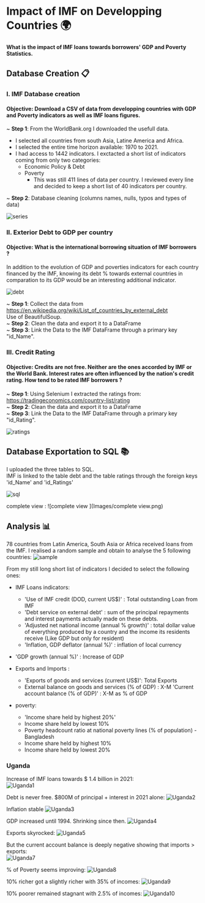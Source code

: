 # Impact of IMF on Developping Countries 🌍

#### What is the impact of IMF loans towards borrowers' GDP and Poverty Statistics. 

## Database Creation 📋

### I. IMF Database creation
#### Objective: Download a CSV of data from developping countries with GDP and Poverty indicators as well as IMF loans figures.  

~ **Step 1**: From the WorldBank.org I downloaded the usefull data.
- I selected all countries from south Asia, Latine America and Africa. 
- I selected the entire time horizon available: 1970 to 2021.
- I had access to 1442 indicators. I exctacted a short list of indicators coming from only two categories: 
  - Economic Policy & Debt
  - Poverty  
    - This was still 411 lines of data per country. I reviewed every line and decided to keep a short list of 40 indicators per country.


~ **Step 2**: Database cleaning (columns names, nulls, typos and types of data)

![series](Images/series.png)


### II. Exterior Debt to GDP per country 
#### Objective: What is the international borrowing situation of IMF borrowers ?  
In addition to the evolution of GDP and poverties indicators for each country financed by the IMF, knowing its debt % towards external countries in comparation to its GDP would be an interesting additional indicator.

![debt](Images/debt.png)


~ **Step 1**: Collect the data from https://en.wikipedia.org/wiki/List_of_countries_by_external_debt  
Use of BeautifulSoup.   
~ **Step 2**: Clean the data and export it to a DataFrame  
~ **Step 3**: Link the Data to the IMF DataFrame through a primary key "id_Name".  

### III. Credit Rating
#### Objective: Credits are not free. Neither are the ones accorded by IMF or the World Bank. Interest rates are often influenced by the nation's credit rating. How tend to be rated IMF borrowers ?   
~ **Step 1**: Using Selenium I extracted the ratings from: https://tradingeconomics.com/country-list/rating  
~ **Step 2**: Clean the data and export it to a DataFrame    
~ **Step 3**: Link the Data to the IMF DataFrame through a primary key "id_Rating".  

![ratings](Images/ratings.png)



## Database Exportation to SQL 📚
I uploaded the three tables to SQL.  
IMF is linked to the table debt and the table ratings through the foreign keys 'id_Name' and 'id_Ratings'

![sql ](Images/sql.png)

complete view :
![complete view ](Images/complete view.png)


## Analysis 📊

78 countries from Latin America, South Asia or Africa received loans from the IMF.
I realised a random sample and obtain to analyse the 5 following countries:
![sample ](Images/sample.png)


From my still long short list of indicators I decided to select the following ones:

- IMF Loans indicators:   
  - 'Use of IMF credit (DOD, current US$)' : Total outstanding Loan from IMF  
  - 'Debt service on external debt' : sum of the principal repayments and interest payments actually made on these debts.
  - 'Adjusted net national income (annual % growth)' : total dollar value of everything produced by a country and the income its residents receive (Like GDP but only for resident)
  - 'Inflation, GDP deflator (annual %)' : inflation of local currency
 
- 'GDP growth (annual %)' : Increase of GDP


- Exports and Imports : 
  - 'Exports of goods and services (current US$)': Total Exports
  - External balance on goods and services (% of GDP) : X-M
  'Current account balance (% of GDP)' : X-M as % of GDP

- poverty:
  - 'Income share held by highest 20%'
  - Income share held by lowest 10%
  - Poverty headcount ratio at national poverty lines (% of population) - Bangladesh
  - Income share held by highest 10%
  - Income share held by lowest 20%



###  Uganda 
Increase of IMF loans towards $ 1.4 billion in 2021:   
![Uganda1](Results/Uganda1.png)

Debt is never free. $800M of principal + interest in 2021 alone: 
![Uganda2](Results/Uganda2.png)

Inflation stable
![Uganda3](Results/Uganda3.png)

GDP increased until 1994. Shrinking since then.
![Uganda4](Results/Uganda4.png)

Exports skyrocked:
![Uganda5](Results/Uganda5.png)

But the current account balance is deeply negative showing that imports > exports:  
![Uganda7](Results/Uganda7.png)

% of Poverty seems improving:
![Uganda8](Results/Uganda8.png)

10% richer got a slightly richer with 35% of incomes:
![Uganda9](Results/Uganda9.png)

10% poorer remained stagnant with 2.5% of incomes:
![Uganda10](Results/Uganda10.png)

